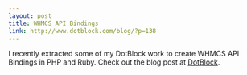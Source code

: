 ```yaml
---
layout: post
title: WHMCS API Bindings
link: http://www.dotblock.com/blog/?p=138
---
```


I recently extracted some of my DotBlock work to create WHMCS API Bindings
in PHP and Ruby. Check out the blog post at
[DotBlock](http://www.dotblock.com/blog/?p=138).
